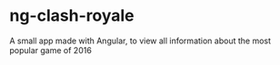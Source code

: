 # ng-clash-royale
A small app made with Angular, to view all information about the most popular game of 2016
